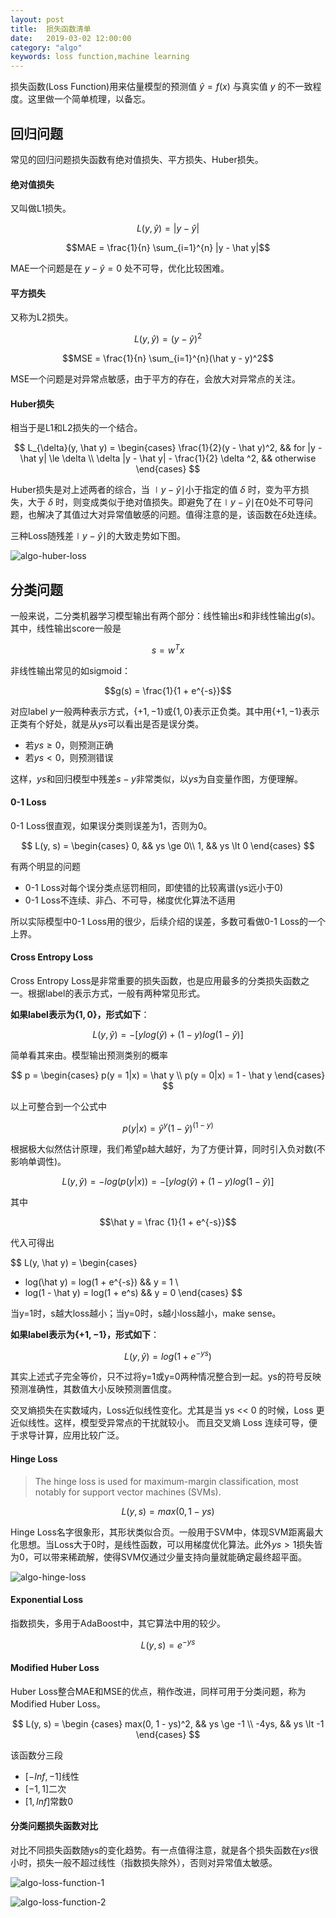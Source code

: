 ```yaml
---
layout: post
title:  损失函数清单
date:   2019-03-02 12:00:00
category: "algo"
keywords: loss function,machine learning
---
```


损失函数(Loss Function)用来估量模型的预测值 $\hat y = f(x)$ 与真实值 $y$ 的不一致程度。这里做一个简单梳理，以备忘。

## 回归问题

常见的回归问题损失函数有绝对值损失、平方损失、Huber损失。

#### 绝对值损失

又叫做L1损失。

$$L(y, \hat y) = |y - \hat y|$$

$$MAE = \frac{1}{n} \sum_{i=1}^{n} |y - \hat y|$$

MAE一个问题是在 $y - \hat y=0$ 处不可导，优化比较困难。

#### 平方损失

又称为L2损失。

$$L(y, \hat y) = (y - \hat y)^2$$

$$MSE = \frac{1}{n} \sum_{i=1}^{n}(\hat y - y)^2$$

MSE一个问题是对异常点敏感，由于平方的存在，会放大对异常点的关注。

#### Huber损失

相当于是L1和L2损失的一个结合。

$$
L_{\delta}(y, \hat y) = \begin{cases}
  \frac{1}{2}(y - \hat y)^2, && for |y - \hat y| \le \delta \\
  \delta |y - \hat y| - \frac{1}{2} \delta ^2, && otherwise
\end{cases}
$$

Huber损失是对上述两者的综合，当 $\mid y-\hat y\mid$小于指定的值 $\delta$ 时，变为平方损失，大于 $\delta$ 时，则变成类似于绝对值损失。即避免了在$\mid y-\hat y\mid$在0处不可导问题，也解决了其值过大对异常值敏感的问题。值得注意的是，该函数在$\delta$处连续。

三种Loss随残差$\mid y-\hat y\mid$的大致走势如下图。

![algo-huber-loss](https://images-1256734305.cos.ap-beijing.myqcloud.com/algo-huber-loss.png)


## 分类问题

一般来说，二分类机器学习模型输出有两个部分：线性输出$s$和非线性输出$g(s)$。其中，线性输出score一般是

$$s = w^Tx$$

非线性输出常见的如sigmoid：

$$g(s) = \frac{1}{1 + e^{-s}}$$


对应label $y$一般两种表示方式，$\{+1, -1\}$或$\{1, 0\}$表示正负类。其中用$\{+1, -1\}$表示正类有个好处，就是从$ys$可以看出是否是误分类。

+ 若$ys \ge 0$，则预测正确
+ 若$ys \lt 0$，则预测错误

这样，$ys$和回归模型中残差$s - y$非常类似，以$ys$为自变量作图，方便理解。

#### 0-1 Loss

0-1 Loss很直观，如果误分类则误差为1，否则为0。

$$
L(y, s) = \begin{cases}
  0, && ys \ge 0\\
  1, && ys \lt 0
\end{cases}
$$

有两个明显的问题

+ 0-1 Loss对每个误分类点惩罚相同，即使错的比较离谱(ys远小于0)
+ 0-1 Loss不连续、非凸、不可导，梯度优化算法不适用

所以实际模型中0-1 Loss用的很少，后续介绍的误差，多数可看做0-1 Loss的一个上界。

#### Cross Entropy Loss

Cross Entropy Loss是非常重要的损失函数，也是应用最多的分类损失函数之一。根据label的表示方式，一般有两种常见形式。

**如果label表示为$\{1, 0\}$，形式如下**：

$$L(y, \hat y) = -[ylog(\hat y) + (1 - y)log(1 - \hat y)]$$

简单看其来由。模型输出预测类别的概率

$$
p = \begin{cases}
p(y = 1|x) = \hat y \\
p(y = 0|x) = 1 - \hat y
\end{cases}
$$

以上可整合到一个公式中

$$p(y|x) = \hat y^y(1 - \hat y)^{(1 - y)}$$

根据极大似然估计原理，我们希望p越大越好，为了方便计算，同时引入负对数(不影响单调性)。

$$L(y, \hat y) = -log(p(y|x)) = -[ylog(\hat y) + (1 - y)log(1 - \hat y)]$$

其中

$$\hat y = \frac {1}{1 + e^{-s}}$$

代入可得出

$$
L(y, \hat y) = \begin{cases}
  - log(\hat y) = log(1 + e^{-s}) && y = 1 \\
  - log(1 - \hat y) = log(1 + e^s) && y = 0
\end{cases}
$$

当y=1时，s越大loss越小；当y=0时，s越小loss越小，make sense。

**如果label表示为$\{+1, -1\}$，形式如下**：

$$L(y, \hat y) = log(1 + e^{-ys})$$

其实上述式子完全等价，只不过将y=1或y=0两种情况整合到一起。ys的符号反映预测准确性，其数值大小反映预测置信度。

交叉熵损失在实数域内，Loss近似线性变化。尤其是当 ys << 0 的时候，Loss 更近似线性。这样，模型受异常点的干扰就较小。 而且交叉熵 Loss 连续可导，便于求导计算，应用比较广泛。

#### Hinge Loss

> The hinge loss is used for maximum-margin classification, most notably for support vector machines (SVMs).

$$L(y, s) = max(0, 1 - ys)$$

Hinge Loss名字很象形，其形状类似合页。一般用于SVM中，体现SVM距离最大化思想。当Loss大于0时，是线性函数，可以用梯度优化算法。此外$ys > 1$损失皆为0，可以带来稀疏解，使得SVM仅通过少量支持向量就能确定最终超平面。

![algo-hinge-loss](https://images-1256734305.cos.ap-beijing.myqcloud.com/algo-hinge-loss.png)

#### Exponential Loss

指数损失，多用于AdaBoost中，其它算法中用的较少。

$$L(y, s) = e^{-ys}$$

#### Modified Huber Loss

Huber Loss整合MAE和MSE的优点，稍作改进，同样可用于分类问题，称为Modified Huber Loss。

$$
L(y, s) = \begin {cases}
  max(0, 1 - ys)^2, && ys \ge -1 \\
  -4ys, && ys \lt -1
\end{cases}
$$

该函数分三段

+ $[-Inf, -1]$线性
+ $[-1, 1]$二次
+ $[1, Inf]$常数0

#### 分类问题损失函数对比

对比不同损失函数随ys的变化趋势。有一点值得注意，就是各个损失函数在$ys$很小时，损失一般不超过线性（指数损失除外），否则对异常值太敏感。

![algo-loss-function-1](https://images-1256734305.cos.ap-beijing.myqcloud.com/algo-loss-function-1.png)

![algo-loss-function-2](https://images-1256734305.cos.ap-beijing.myqcloud.com/algo-loss-function-2.png)

